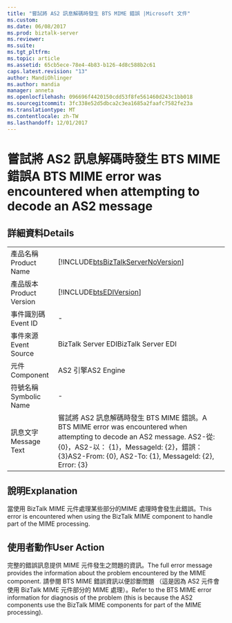 ```yaml
---
title: "嘗試將 AS2 訊息解碼時發生 BTS MIME 錯誤 |Microsoft 文件"
ms.custom: 
ms.date: 06/08/2017
ms.prod: biztalk-server
ms.reviewer: 
ms.suite: 
ms.tgt_pltfrm: 
ms.topic: article
ms.assetid: 65cb5ece-78e4-4b83-b126-4d8c588b2c61
caps.latest.revision: "13"
author: MandiOhlinger
ms.author: mandia
manager: anneta
ms.openlocfilehash: 096696f4420150cdd53f8fe561460d243c1bb018
ms.sourcegitcommit: 3fc338e52d5dbca2c3ea1685a2faafc7582fe23a
ms.translationtype: MT
ms.contentlocale: zh-TW
ms.lasthandoff: 12/01/2017
---
```

# <a name="a-bts-mime-error-was-encountered-when-attempting-to-decode-an-as2-message"></a><span data-ttu-id="99586-102">嘗試將 AS2 訊息解碼時發生 BTS MIME 錯誤</span><span class="sxs-lookup"><span data-stu-id="99586-102">A BTS MIME error was encountered when attempting to decode an AS2 message</span></span>
## <a name="details"></a><span data-ttu-id="99586-103">詳細資料</span><span class="sxs-lookup"><span data-stu-id="99586-103">Details</span></span>  
  
|||  
|-|-|  
|<span data-ttu-id="99586-104">產品名稱</span><span class="sxs-lookup"><span data-stu-id="99586-104">Product Name</span></span>|[!INCLUDE[btsBizTalkServerNoVersion](../includes/btsbiztalkservernoversion-md.md)]|  
|<span data-ttu-id="99586-105">產品版本</span><span class="sxs-lookup"><span data-stu-id="99586-105">Product Version</span></span>|[!INCLUDE[btsEDIVersion](../includes/btsediversion-md.md)]|  
|<span data-ttu-id="99586-106">事件識別碼</span><span class="sxs-lookup"><span data-stu-id="99586-106">Event ID</span></span>|-|  
|<span data-ttu-id="99586-107">事件來源</span><span class="sxs-lookup"><span data-stu-id="99586-107">Event Source</span></span>|<span data-ttu-id="99586-108">BizTalk Server EDI</span><span class="sxs-lookup"><span data-stu-id="99586-108">BizTalk Server EDI</span></span>|  
|<span data-ttu-id="99586-109">元件</span><span class="sxs-lookup"><span data-stu-id="99586-109">Component</span></span>|<span data-ttu-id="99586-110">AS2 引擎</span><span class="sxs-lookup"><span data-stu-id="99586-110">AS2 Engine</span></span>|  
|<span data-ttu-id="99586-111">符號名稱</span><span class="sxs-lookup"><span data-stu-id="99586-111">Symbolic Name</span></span>|-|  
|<span data-ttu-id="99586-112">訊息文字</span><span class="sxs-lookup"><span data-stu-id="99586-112">Message Text</span></span>|<span data-ttu-id="99586-113">嘗試將 AS2 訊息解碼時發生 BTS MIME 錯誤。</span><span class="sxs-lookup"><span data-stu-id="99586-113">A BTS MIME error was encountered when attempting to decode an AS2 message.</span></span>  <span data-ttu-id="99586-114">AS2-從: {0}，AS2-以： {1}，MessageId: {2}，錯誤： {3}</span><span class="sxs-lookup"><span data-stu-id="99586-114">AS2-From: {0}, AS2-To: {1}, MessageId: {2}, Error: {3}</span></span>|  
  
## <a name="explanation"></a><span data-ttu-id="99586-115">說明</span><span class="sxs-lookup"><span data-stu-id="99586-115">Explanation</span></span>  
 <span data-ttu-id="99586-116">當使用 BizTalk MIME 元件處理某些部分的MIME 處理時會發生此錯誤。</span><span class="sxs-lookup"><span data-stu-id="99586-116">This error is encountered when using the BizTalk MIME component to handle part of the MIME processing.</span></span>  
  
## <a name="user-action"></a><span data-ttu-id="99586-117">使用者動作</span><span class="sxs-lookup"><span data-stu-id="99586-117">User Action</span></span>  
 <span data-ttu-id="99586-118">完整的錯誤訊息提供 MIME 元件發生之問題的資訊。</span><span class="sxs-lookup"><span data-stu-id="99586-118">The full error message provides the information about the problem encountered by the MIME component.</span></span> <span data-ttu-id="99586-119">請參閱 BTS MIME 錯誤資訊以便診斷問題 （這是因為 AS2 元件會使用 BizTalk MIME 元件部分的 MIME 處理）。</span><span class="sxs-lookup"><span data-stu-id="99586-119">Refer to the BTS MIME error information for diagnosis of the problem (this is because the AS2 components use the BizTalk MIME components for part of the MIME processing).</span></span>